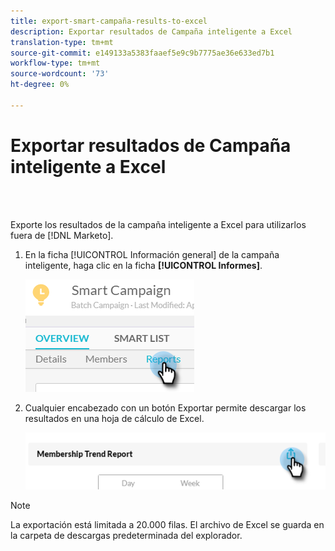 ```yaml
---
title: export-smart-campaña-results-to-excel
description: Exportar resultados de Campaña inteligente a Excel
translation-type: tm+mt
source-git-commit: e149133a5383faaef5e9c9b7775ae36e633ed7b1
workflow-type: tm+mt
source-wordcount: '73'
ht-degree: 0%

---
```



# Exportar resultados de Campaña inteligente a Excel

<br> 

Exporte los resultados de la campaña inteligente a Excel para utilizarlos fuera de [!DNL Marketo].

1. En la ficha [!UICONTROL Información general] de la campaña inteligente, haga clic en la ficha **[!UICONTROL Informes]**.

   ![Imagen uno](/help/sky/assets/smart-campaigns/export-smart-campaign-results-to-excel/export-smart-campaign-results-to-excel-1.png)

1. Cualquier encabezado con un botón Exportar permite descargar los resultados en una hoja de cálculo de Excel.

   ![Imagen dos](/help/sky/assets/smart-campaigns/export-smart-campaign-results-to-excel/export-smart-campaign-results-to-excel-2.png)

>[!NOTE]
>
>La exportación está limitada a 20.000 filas. El archivo de Excel se guarda en la carpeta de descargas predeterminada del explorador.
